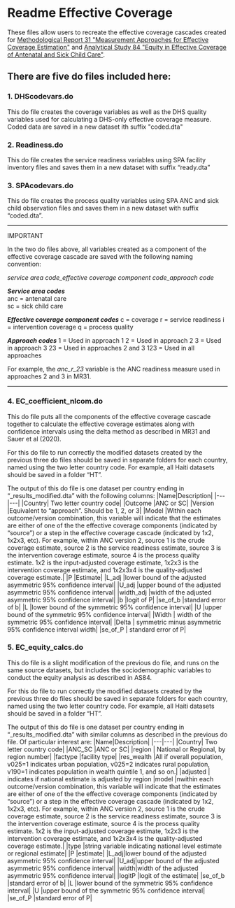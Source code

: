 
# Readme Effective Coverage

These files allow users to recreate the effective coverage cascades created for [Methodological Report 31 "Measurement Approaches for Effective Coverage Estimation"](https://www.dhsprogram.com/publications/publication-mr31-methodological-reports.cfm?csSearch=554290_1) 
and [Analytical Study 84 "Equity in Effective Coverage of Antenatal and Sick Child Care"](https://www.dhsprogram.com/publications/publication-as84-analytical-studies.cfm?csSearch=574585_1).

## There are five do files included here:

### 1. DHScodevars.do
This do file creates the coverage variables as well as the DHS quality variables used for calculating a DHS-only effective coverage measure. Coded data are saved in a new dataset ith suffix "coded.dta"

### 2. Readiness.do
This do file creates the service readiness variables using SPA facility inventory files and saves them in a new dataset with suffix “ready.dta”

### 3. SPAcodevars.do
This do file creates the process quality variables using SPA ANC and sick child observation files and saves them in a new dataset with suffix “coded.dta”.

************************************************************************************
IMPORTANT

In the two do files above, all variables created as a component of the effective coverage cascade are saved with the following naming convention:

*service area code_effective coverage component code_approach code*

***Service area codes***		
anc	= antenatal care		
sc	= sick child care		
				
***Effective coverage component codes***
c	= coverage
r	= service readiness
i	= intervention coverage
q	= process quality

***Approach codes***
1	    = Used in approach 1
2	    = Used in approach 2
3	    = Used in approach 3
23	= Used in approaches 2 and 3
123 = Used in all approaches

For example, the *anc_r_23* variable is the ANC readiness measure used in approaches 2 and 3 in MR31.
************************************************************************************


### 4. EC_coefficient_nlcom.do
This do file puts all the components of the effective coverage cascade together to calculate the effective coverage estimates 
along with confidence intervals using the delta method as described in MR31 and Sauer et al (2020).

For this do file to run correctly the modified datasets created by the previous three do files should be saved in separate folders for each country, named using the two letter country code. For example, all Haiti datasets should be saved in a folder “HT”.

The output of this do file is one dataset per country ending in “_results_modified.dta” with the following columns:
|Name|Description|
|---|---|
|Country| Two letter country code| 
|Outcome |ANC or SC|
|Version |Equivalent to “approach”. Should be 1, 2, or 3|
|Model |Within each outcome/version combination, this variable will indicate that the estimates are either of one of the the effective coverage components (indicated by “source”) or a step in the effective coverage cascade (indicated by 1x2, 1x2x3, etc). For example, within ANC version 2, source 1 is the crude coverage estimate, source 2 is the service readiness estimate, source 3 is the intervention coverage estimate, source 4 is the process quality estimate. 1x2 is the input-adjusted coverage estimate, 1x2x3 is the intervention coverage estimate, and 1x2x3x4 is the quality-adjusted coverage estimate.|
|P |Estimate|
|L_adj |lower bound of the adjusted asymmetric 95% confidence interval|
|U_adj  |upper bound of the adjusted asymmetric 95% confidence interval|
|width_adj  |width of the adjusted asymmetric 95% confidence interval|
|b  |logit of P|
|se_of_b  |standard error of b|
|L  |lower bound of the symmetric 95% confidence interval|
|U |upper bound of the symmetric 95% confidence interval|
|Width | width of the symmetric 95% confidence interval|
|Delta | symmetric minus asymmetric 95% confidence interval width|
|se_of_P | standard error of P|

### 5. EC_equity_calcs.do
This do file is a slight modification of the previous do file, and runs on the same source datasets, but includes the sociodemographic variables to conduct the equity analysis as described in AS84.

For this do file to run correctly the modified datasets created by the previous three do files should be saved in separate folders for each country, named using the two letter country code. For example, all Haiti datasets should be saved in a folder “HT”.

The output of this do file is one dataset per country ending in “_results_modified.dta” with similar columns as described in the previous do file. Of particular interest are:
|Name|Description|
|---|---|
|Country| Two letter country code| 
|ANC_SC |ANC or SC|
|region | National or Regional, by region number|
|factype |facility type|
|res_wealth |All if overall population, v025=1 indicates urban population, v025=2 indicates rural population, v190=1 indicates population in wealth quintile 1, and so on.|
|adjusted | indicates if national estimate is adjusted by region
|model |nwithin each outcome/version combination, this variable will indicate that the estimates are either of one of the the effective coverage components (indicated by “source”) or a step in the effective coverage cascade (indicated by 1x2, 1x2x3, etc). For example, within ANC version 2, source 1 is the crude coverage estimate, source 2 is the service readiness estimate, source 3 is the intervention coverage estimate, source 4 is the process quality estimate. 1x2 is the input-adjusted coverage estimate, 1x2x3 is the intervention coverage estimate, and 1x2x3x4 is the quality-adjusted coverage estimate.|
|type |string variable indicating national level estimate or regional estimate|
|P |estimate|
|L_adj|lower bound of the adjusted asymmetric 95% confidence interval|
|U_adj|upper bound of the adjusted asymmetric 95% confidence interval|
|width|width of the adjusted asymmetric 95% confidence interval|
|logitP |logit of the estimate|
|se_of_b |standard error of b|
|L |lower bound of the symmetric 95% confidence interval|
|U |upper bound of the symmetric 95% confidence interval|
|se_of_P |standard error of P|




